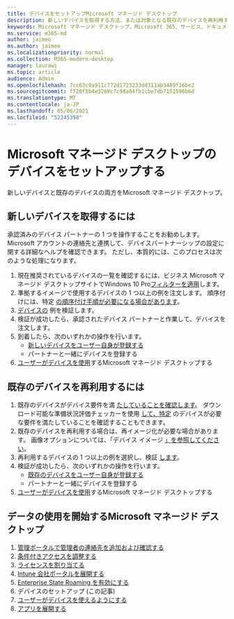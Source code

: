 ```yaml
---
title: デバイスをセットアップMicrosoft マネージド デスクトップ
description: 新しいデバイスを取得する方法、または対象となる既存のデバイスを再利用する方法
keywords: Microsoft マネージド デスクトップ、Microsoft 365、サービス、ドキュメント
ms.service: m365-md
author: jaimeo
ms.author: jaimeo
ms.localizationpriority: normal
ms.collection: M365-modern-desktop
manager: laurawi
ms.topic: article
audience: Admin
ms.openlocfilehash: 7cc63c9a911c772d1723233dd311ab3489f16be2
ms.sourcegitcommit: ff20f5b4e3268c7c98a84fb1cbe7db7151596b6d
ms.translationtype: MT
ms.contentlocale: ja-JP
ms.lasthandoff: 05/06/2021
ms.locfileid: "52245398"
---
```

# <a name="set-up-microsoft-managed-desktop-devices"></a>Microsoft マネージド デスクトップのデバイスをセットアップする

新しいデバイスと既存のデバイスの両方をMicrosoft マネージド デスクトップ。

## <a name="to-obtain-new-devices"></a>新しいデバイスを取得するには

承認済みのデバイス パートナーの 1 つを操作することをお勧めします。 Microsoft アカウントの連絡先と連携して、デバイスパートナーシップの設定に関する詳細なヘルプを確認できます。 ただし、本質的には、このプロセスは次のような処理になります。

1. 現在推奨されているデバイスの一覧を確認するには、ビジネス Microsoft マネージド デスクトップサイトでWindows 10 Pro[フィルターを適用](https://www.microsoft.com/windowsforbusiness/view-all-devices)します。
2. 準拠するイメージで使用するデバイスの 1 つ以上の例を注文します。 順序付けには、特定 [の順序付け手順が必要になる場合があります](../service-description/device-images.md)。
3. [デバイスの](validate-device.md) 例を検証します。
5. 検証が成功したら、承認されたデバイス パートナーと作業して、デバイスを注文します。
6. 到着したら、次のいずれかの操作を行います。
    - [新しいデバイスをユーザー自身が登録する](register-devices-self.md)
    - パートナーと一緒にデバイスを登録する
7. [ユーザーがデバイスを使用](get-started-devices.md)するMicrosoft マネージド デスクトップする

## <a name="to-reuse-existing-devices"></a>既存のデバイスを再利用するには

1. 既存のデバイスがデバイス要件を満 [たしていることを確認します](../service-description/device-requirements.md)。 ダウンロード可能な準備状況評価チェッカーを使用 [して、特定](../get-ready/readiness-assessment-downloadable.md) のデバイスが必要な要件を満たしていることを確認することもできます。 
2. 既存のデバイスを再利用する場合は、再イメージ化が必要な場合があります。 画像オプションについては、「デバイス イメージ [」を参照してください](../service-description/device-images.md)。
3. 再利用するデバイスの 1 つ以上の例を選択し、検証 [します](validate-device.md)。
4. 検証が成功したら、次のいずれかの操作を行います。
    - [既存のデバイスをユーザー自身が登録する](register-reused-devices-self.md)
    - パートナーと一緒にデバイスを登録する
5. [ユーザーがデバイスを使用](get-started-devices.md)するMicrosoft マネージド デスクトップする

## <a name="steps-to-get-started-with-microsoft-managed-desktop"></a>データの使用を開始するMicrosoft マネージド デスクトップ

1. [管理ポータルで管理者の連絡先を追加および確認する](add-admin-contacts.md)
2. [条件付きアクセスを調整する](conditional-access.md)
3. [ライセンスを割り当てる](assign-licenses.md)
4. [Intune 会社ポータルを展開する](company-portal.md)
5. [Enterprise State Roaming を有効にする](enterprise-state-roaming.md)
6. デバイスのセットアップ (この記事)
7. [ユーザーがデバイスを使えるようにする](get-started-devices.md)
8. [アプリを展開する](deploy-apps.md)
